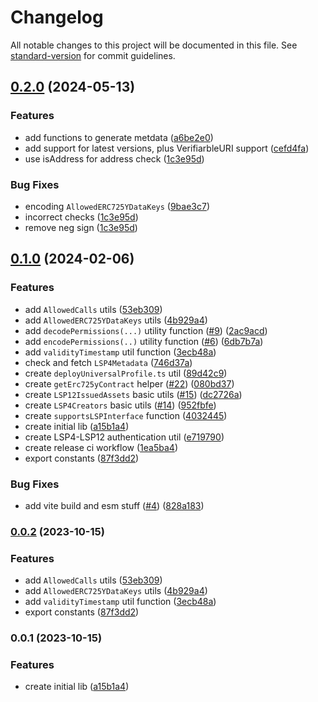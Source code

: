 # Changelog

All notable changes to this project will be documented in this file. See [standard-version](https://github.com/conventional-changelog/standard-version) for commit guidelines.

## [0.2.0](https://github.com/lukso-network/lsp-utils/compare/v0.1.0...v0.2.0) (2024-05-13)


### Features

* add functions to generate metdata ([a6be2e0](https://github.com/lukso-network/lsp-utils/commit/a6be2e0453cf28ded5c570b5c476bbad9d8e67b6))
* add support for latest versions, plus VerifiarbleURI support ([cefd4fa](https://github.com/lukso-network/lsp-utils/commit/cefd4fa54fb17f94334306222a9421c57e0ab297))
* use isAddress for address check ([1c3e95d](https://github.com/lukso-network/lsp-utils/commit/1c3e95d082094bcd53f0e7b331edd142c508b7dd))


### Bug Fixes

* encoding `AllowedERC725YDataKeys` ([9bae3c7](https://github.com/lukso-network/lsp-utils/commit/9bae3c7f6525154fef43d835326188e7628a77e7))
* incorrect checks ([1c3e95d](https://github.com/lukso-network/lsp-utils/commit/1c3e95d082094bcd53f0e7b331edd142c508b7dd))
* remove neg sign ([1c3e95d](https://github.com/lukso-network/lsp-utils/commit/1c3e95d082094bcd53f0e7b331edd142c508b7dd))

## [0.1.0](https://github.com/lukso-network/lsp-utils/compare/lsp-utils-v0.0.2...lsp-utils-v0.1.0) (2024-02-06)


### Features

* add `AllowedCalls` utils ([53eb309](https://github.com/lukso-network/lsp-utils/commit/53eb309538477251b8751cbecebd4bf96a71f784))
* add `AllowedERC725YDataKeys` utils ([4b929a4](https://github.com/lukso-network/lsp-utils/commit/4b929a497ca05a3803deadbcedce788b9834be08))
* add `decodePermissions(...)` utility function ([#9](https://github.com/lukso-network/lsp-utils/issues/9)) ([2ac9acd](https://github.com/lukso-network/lsp-utils/commit/2ac9acd2607bf0950541db589d8eeeed55c0ef58))
* add `encodePermissions(..)` utility function ([#6](https://github.com/lukso-network/lsp-utils/issues/6)) ([6db7b7a](https://github.com/lukso-network/lsp-utils/commit/6db7b7a0583c082a7cfc2405991ac9e06eea2b84))
* add `validityTimestamp` util function ([3ecb48a](https://github.com/lukso-network/lsp-utils/commit/3ecb48aa8202a5f41cbab8d3cd1d70f53065aab2))
* check and fetch `LSP4Metadata` ([746d37a](https://github.com/lukso-network/lsp-utils/commit/746d37a42797cdcdb0c9c162575362e8dc7a8e5e))
* create `deployUniversalProfile.ts` util ([89d42c9](https://github.com/lukso-network/lsp-utils/commit/89d42c9b333241c2beef9249c5c9369dc64778fc))
* create `getErc725yContract` helper ([#22](https://github.com/lukso-network/lsp-utils/issues/22)) ([080bd37](https://github.com/lukso-network/lsp-utils/commit/080bd3770ac9a5f25739649479c26e0953e7c2e7))
* create `LSP12IssuedAssets` basic utils ([#15](https://github.com/lukso-network/lsp-utils/issues/15)) ([dc2726a](https://github.com/lukso-network/lsp-utils/commit/dc2726a4a64a6078e837c07c06d72f7f7266067c))
* create `LSP4Creators` basic utils ([#14](https://github.com/lukso-network/lsp-utils/issues/14)) ([952fbfe](https://github.com/lukso-network/lsp-utils/commit/952fbfe301d111013fcc640839aca522ab51d231))
* create `supportsLSPInterface` function ([4032445](https://github.com/lukso-network/lsp-utils/commit/40324450ddd592db285ed0b256362e7f24847a75))
* create initial lib ([a15b1a4](https://github.com/lukso-network/lsp-utils/commit/a15b1a4ebff3c53dc18c85fecceb3ff35e918309))
* create LSP4-LSP12 authentication util ([e719790](https://github.com/lukso-network/lsp-utils/commit/e7197900aa45f579e82c5ba7d90e8359474e532e))
* create release ci workflow ([1ea5ba4](https://github.com/lukso-network/lsp-utils/commit/1ea5ba4b74850135bd5861112d88bc08e9094a1f))
* export constants ([87f3dd2](https://github.com/lukso-network/lsp-utils/commit/87f3dd2e9357a4bfb98a7351db94013b9b12afd4))


### Bug Fixes

* add vite build and esm stuff ([#4](https://github.com/lukso-network/lsp-utils/issues/4)) ([828a183](https://github.com/lukso-network/lsp-utils/commit/828a1830a69d12ab06fb9d8093884537135723c5))

### [0.0.2](https://github.com/lukso-network/lsp-utils/compare/v0.0.1...v0.0.2) (2023-10-15)

### Features

-   add `AllowedCalls` utils ([53eb309](https://github.com/lukso-network/lsp-utils/commits/53eb309538477251b8751cbecebd4bf96a71f784))
-   add `AllowedERC725YDataKeys` utils ([4b929a4](https://github.com/lukso-network/lsp-utils/commits/4b929a497ca05a3803deadbcedce788b9834be08))
-   add `validityTimestamp` util function ([3ecb48a](https://github.com/lukso-network/lsp-utils/commits/3ecb48aa8202a5f41cbab8d3cd1d70f53065aab2))
-   export constants ([87f3dd2](https://github.com/lukso-network/lsp-utils/commits/87f3dd2e9357a4bfb98a7351db94013b9b12afd4))

### 0.0.1 (2023-10-15)

### Features

-   create initial lib ([a15b1a4](https://github.com/lukso-network/lsp-utils/commits/a15b1a4ebff3c53dc18c85fecceb3ff35e918309))

